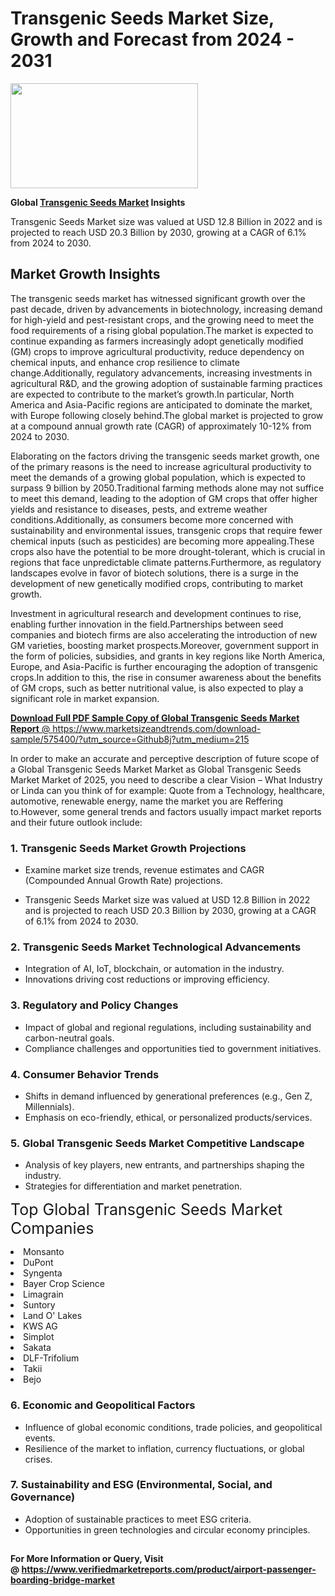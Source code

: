 <H1>Transgenic Seeds Market Size, Growth and Forecast from 2024 - 2031</H1><img class="aligncenter size-medium wp-image-584254" src="https://thirdeyenews.in/wp-content/uploads/2024/09/Global-Market-Research-300x168.jpeg" alt="" width="300" height="168" /><p><strong>Global&nbsp;<a href="https://www.marketsizeandtrends.com/download-sample/575400/?utm_source=Github8j?utm_medium=215">Transgenic Seeds Market</a> Insights</strong></p><p>Transgenic Seeds Market size was valued at USD 12.8 Billion in 2022 and is projected to reach USD 20.3 Billion by 2030, growing at a CAGR of 6.1% from 2024 to 2030.</p><p><h2>Market Growth Insights</h2> <p>The transgenic seeds market has witnessed significant growth over the past decade, driven by advancements in biotechnology, increasing demand for high-yield and pest-resistant crops, and the growing need to meet the food requirements of a rising global population.The market is expected to continue expanding as farmers increasingly adopt genetically modified (GM) crops to improve agricultural productivity, reduce dependency on chemical inputs, and enhance crop resilience to climate change.Additionally, regulatory advancements, increasing investments in agricultural R&D, and the growing adoption of sustainable farming practices are expected to contribute to the market’s growth.In particular, North America and Asia-Pacific regions are anticipated to dominate the market, with Europe following closely behind.The global market is projected to grow at a compound annual growth rate (CAGR) of approximately 10-12% from 2024 to 2030.</p> <p><a href="download_sample_link_here"></a></p> <p>Elaborating on the factors driving the transgenic seeds market growth, one of the primary reasons is the need to increase agricultural productivity to meet the demands of a growing global population, which is expected to surpass 9 billion by 2050.Traditional farming methods alone may not suffice to meet this demand, leading to the adoption of GM crops that offer higher yields and resistance to diseases, pests, and extreme weather conditions.Additionally, as consumers become more concerned with sustainability and environmental issues, transgenic crops that require fewer chemical inputs (such as pesticides) are becoming more appealing.These crops also have the potential to be more drought-tolerant, which is crucial in regions that face unpredictable climate patterns.Furthermore, as regulatory landscapes evolve in favor of biotech solutions, there is a surge in the development of new genetically modified crops, contributing to market growth.</p> <p>Investment in agricultural research and development continues to rise, enabling further innovation in the field.Partnerships between seed companies and biotech firms are also accelerating the introduction of new GM varieties, boosting market prospects.Moreover, government support in the form of policies, subsidies, and grants in key regions like North America, Europe, and Asia-Pacific is further encouraging the adoption of transgenic crops.In addition to this, the rise in consumer awareness about the benefits of GM crops, such as better nutritional value, is also expected to play a significant role in market expansion.</p> <p><a href="get_more_link_here"></p><p><span class=""><strong>Download Full PDF Sample Copy of Global Transgenic Seeds Market Report</strong> @ <a href="https://www.marketsizeandtrends.com/download-sample/575400/?utm_source=Github8j?utm_medium=215" target="_blank">https://www.marketsizeandtrends.com/download-sample/575400/?utm_source=Github8j?utm_medium=215</a></span></p><p>In order to make an accurate and perceptive description of future scope of a Global&nbsp;Transgenic Seeds Market Market as Global&nbsp;Transgenic Seeds Market Market of 2025, you need to describe a clear Vision &ndash; What Industry or Linda can you think of for example: Quote from a Technology, healthcare, automotive, renewable energy, name the market you are Reffering to.However, some general trends and factors usually impact market reports and their future outlook include:</p><h3>1.&nbsp;<strong>Transgenic Seeds Market Growth Projections</strong></h3><ul><li>Examine market size trends, revenue estimates and CAGR (Compounded Annual Growth Rate) projections.</li><li><p>Transgenic Seeds Market size was valued at USD 12.8 Billion in 2022 and is projected to reach USD 20.3 Billion by 2030, growing at a CAGR of 6.1% from 2024 to 2030.</p></li></ul><h3>2.&nbsp;<strong>Transgenic Seeds Market Technological Advancements</strong></h3><ul><li>Integration of AI, IoT, blockchain, or automation in the industry.</li><li>Innovations driving cost reductions or improving efficiency.</li></ul><h3>3.&nbsp;<strong>Regulatory and Policy Changes</strong></h3><ul><li>Impact of global and regional regulations, including sustainability and carbon-neutral goals.</li><li>Compliance challenges and opportunities tied to government initiatives.</li></ul><h3>4.&nbsp;<strong>Consumer Behavior Trends</strong></h3><ul><li>Shifts in demand influenced by generational preferences (e.g., Gen Z, Millennials).</li><li>Emphasis on eco-friendly, ethical, or personalized products/services.</li></ul><h3>5.&nbsp;<strong>Global Transgenic Seeds Market Competitive Landscape</strong></h3><ul><li>Analysis of key players, new entrants, and partnerships shaping the industry.</li><li>Strategies for differentiation and market penetration.</li></ul><p data-pm-slice="1 1 []"><span style="color: inherit; font-family: inherit; font-size: 25px;">Top Global Transgenic Seeds Market Companies</span></p><div class="" data-test-id=""><p><li> Monsanto</li><li> DuPont</li><li> Syngenta</li><li> Bayer Crop Science</li><li> Limagrain</li><li> Suntory</li><li> Land O' Lakes</li><li> KWS AG</li><li> Simplot</li><li> Sakata</li><li> DLF-Trifolium</li><li> Takii</li><li> Bejo</li></p></div><h3>6.&nbsp;<strong>Economic and Geopolitical Factors</strong></h3><ul><li>Influence of global economic conditions, trade policies, and geopolitical events.</li><li>Resilience of the market to inflation, currency fluctuations, or global crises.</li></ul><h3>7.&nbsp;<strong>Sustainability and ESG (Environmental, Social, and Governance)</strong></h3><ul><li>Adoption of sustainable practices to meet ESG criteria.</li><li>Opportunities in green technologies and circular economy principles.</li></ul><h2><strong style="font-size: 14px;">For More Information or Query, Visit @&nbsp;</strong><a style="background-color: #ffffff; font-size: 14px;" href="https://www.marketsizeandtrends.com/report/transgenic-seeds-market/" target="_blank">https://www.verifiedmarketreports.com/product/airport-passenger-boarding-bridge-market</a></h2>